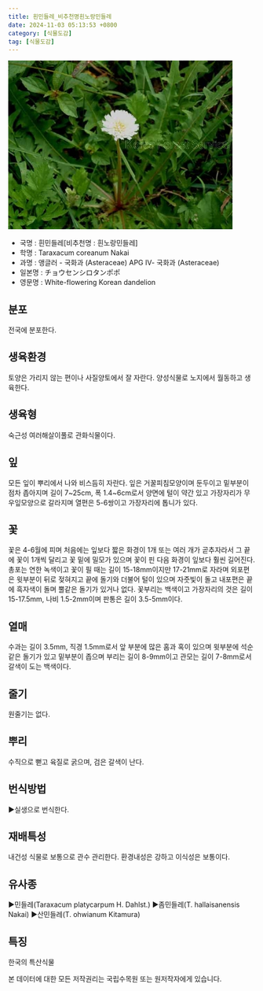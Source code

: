 ```yaml
---
title: 흰민들레_비추천명흰노랑민들레
date: 2024-11-03 05:13:53 +0800
category: [식물도감]
tag: [식물도감]
---
```




![흰민들레[비추천명 : 흰노랑민들레]](/assets/img/fileUpload/plants/basic/Compositae/Taraxacum/10409/1_th2.JPG)
- 국명 : 흰민들레[비추천명 : 흰노랑민들레]
- 학명 : Taraxacum coreanum Nakai
- 과명 : 앵글러 - 국화과 (Asteraceae) APG Ⅳ- 국화과 (Asteraceae)
- 일본명 : チョウセンシロタンポポ
- 영문명 : White-flowering Korean dandelion


## 분포
전국에 분포한다.
## 생육환경
토양은 가리지 않는 편이나 사질양토에서 잘 자란다. 양성식물로 노지에서 월동하고 생육한다.
## 생육형
숙근성 여러해살이풀로 관화식물이다.
## 잎
모든 잎이 뿌리에서 나와 비스듬히 자란다. 잎은 거꿀피침모양이며 둔두이고 밑부분이 점차 좁아지며 길이 7~25cm, 폭 1.4~6cm로서 양면에 털이 약간 있고 가장자리가 무우잎모양으로 갈라지며 열편은 5-6쌍이고 가장자리에 톱니가 있다.
## 꽃
꽃은 4-6월에 피며 처음에는 잎보다 짧은 화경이 1개 또는 여러 개가 곧추자라서 그 끝에 꽃이 1개씩 달리고 꽃 밑에 밀모가 있으며 꽃이 핀 다음 화경이 잎보다 훨씬 길어진다. 총포는 연한 녹색이고 꽃이 필 때는 길이 15-18mm이지만 17-21mm로 자라며 외포편은 윗부분이 뒤로 젖혀지고 끝에 돌기와 더불어 털이 있으며 자줏빛이 돌고 내포편은 끝에 흑자색이 돌며 뿔같은 돌기가 있거나 없다. 꽃부리는 백색이고 가장자리의 것은 길이 15-17.5mm, 나비 1.5-2mm이며 판통은 길이 3.5-5mm이다.
## 열매
수과는 길이 3.5mm, 직경 1.5mm로서 앞 부분에 많은 홈과 혹이 있으며 윗부분에 석순같은 돌기가 있고 밑부분이 좁으며 부리는 길이 8-9mm이고 관모는 길이 7-8mm로서 갈색이 도는 백색이다.
## 줄기
원줄기는 없다.
## 뿌리
수직으로 뻗고 육질로 굵으며, 검은 갈색이 난다.
## 번식방법
▶실생으로 번식한다.
## 재배특성
내건성 식물로 보통으로 관수 관리한다. 환경내성은 강하고 이식성은 보통이다.
## 유사종
▶민들레(Taraxacum platycarpum H. Dahlst.)
▶좀민들레(T. hallaisanensis Nakai)
▶산민들레(T. ohwianum Kitamura)
## 특징
한국의 특산식물






본 데이터에 대한 모든 저작권리는 국립수목원 또는 원저작자에게 있습니다.
